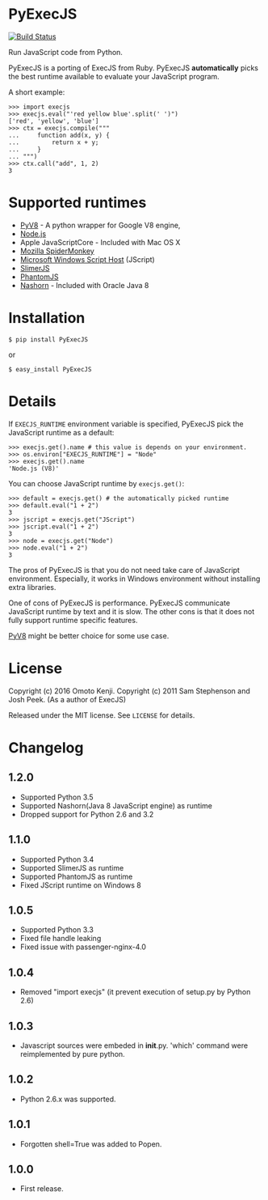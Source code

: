 PyExecJS
========
[![Build Status](https://travis-ci.org/doloopwhile/PyExecJS.svg?branch=travis-ci)](https://travis-ci.org/doloopwhile/PyExecJS)

Run JavaScript code from Python.

PyExecJS is a porting of ExecJS from Ruby.
PyExecJS **automatically** picks the best runtime available to evaluate your JavaScript program.

A short example:

    >>> import execjs
    >>> execjs.eval("'red yellow blue'.split(' ')")
    ['red', 'yellow', 'blue']
    >>> ctx = execjs.compile("""
    ...     function add(x, y) {
    ...         return x + y;
    ...     }
    ... """)
    >>> ctx.call("add", 1, 2)
    3

# Supported runtimes

* [PyV8](http://code.google.com/p/pyv8/) - A python wrapper for Google V8 engine,
* [Node.js](http://nodejs.org/)
* Apple JavaScriptCore - Included with Mac OS X
* [Mozilla SpiderMonkey](http://www.mozilla.org/js/spidermonkey/)
* [Microsoft Windows Script Host](http://msdn.microsoft.com/en-us/library/9bbdkx3k.aspx) (JScript)
* [SlimerJS](http://slimerjs.org/)
* [PhantomJS](http://phantomjs.org/)
* [Nashorn](http://docs.oracle.com/javase/8/docs/technotes/guides/scripting/nashorn/intro.html#sthref16) - Included with Oracle Java 8

# Installation

    $ pip install PyExecJS

or

    $ easy_install PyExecJS

# Details

If `EXECJS_RUNTIME` environment variable is specified, PyExecJS pick the JavaScript runtime as a default:

    >>> execjs.get().name # this value is depends on your environment.
    >>> os.environ["EXECJS_RUNTIME"] = "Node"
    >>> execjs.get().name
    'Node.js (V8)'

You can choose JavaScript runtime by `execjs.get()`:

    >>> default = execjs.get() # the automatically picked runtime
    >>> default.eval("1 + 2")
    3
    >>> jscript = execjs.get("JScript")
    >>> jscript.eval("1 + 2")
    3
    >>> node = execjs.get("Node")
    >>> node.eval("1 + 2")
    3

The pros of PyExecJS is that you do not need take care of JavaScript environment.
Especially, it works in Windows environment without installing extra libraries.

One of cons of PyExecJS is performance. PyExecJS communicate JavaScript runtime by text and it is slow.
The other cons is that it does not fully support runtime specific features.

[PyV8](https://code.google.com/p/pyv8/) might be better choice for some use case.

# License

Copyright (c) 2016 Omoto Kenji.
Copyright (c) 2011 Sam Stephenson and Josh Peek. (As a author of ExecJS)

Released under the MIT license. See `LICENSE` for details.

# Changelog

## 1.2.0
- Supported Python 3.5
- Supported Nashorn(Java 8 JavaScript engine) as runtime
- Dropped support for Python 2.6 and 3.2

## 1.1.0
- Supported Python 3.4
- Supported SlimerJS as runtime
- Supported PhantomJS as runtime
- Fixed JScript runtime on Windows 8

## 1.0.5
- Supported Python 3.3
- Fixed file handle leaking
- Fixed issue with passenger-nginx-4.0

## 1.0.4
- Removed "import execjs" (it prevent execution of setup.py by Python 2.6)

## 1.0.3
- Javascript sources were embeded in __init__.py. 'which' command were reimplemented by pure python.

## 1.0.2
- Python 2.6.x was supported.

## 1.0.1
- Forgotten shell=True was added to Popen.

## 1.0.0
- First release.
